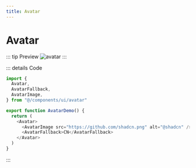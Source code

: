 ```yaml
---
title: Avatar
---
```


# Avatar

::: tip Preview
![avatar](/components/avatar.png)
:::

::: details Code
```js
import {
  Avatar,
  AvatarFallback,
  AvatarImage,
} from "@/components/ui/avatar"

export function AvatarDemo() {
  return (
    <Avatar>
      <AvatarImage src="https://github.com/shadcn.png" alt="@shadcn" />
      <AvatarFallback>CN</AvatarFallback>
    </Avatar>
  )
}
```
:::